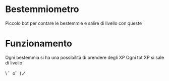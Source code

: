 Bestemmiometro
=================

Piccolo bot per contare le bestemmie e salire di livello con queste

Funzionamento
=================

Ogni bestemmia si ha una possibilità di prendere degli XP
Ogni tot XP si sale di livello

\ ゜o゜)ノ
